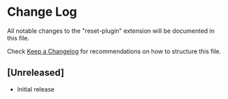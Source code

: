 # Change Log

All notable changes to the "reset-plugin" extension will be documented in this file.

Check [Keep a Changelog](http://keepachangelog.com/) for recommendations on how to structure this file.

## [Unreleased]

- Initial release